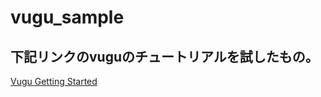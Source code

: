 # vugu_sample

## 下記リンクのvuguのチュートリアルを試したもの。
 [Vugu Getting Started](https://www.vugu.org/doc/start "Title")
